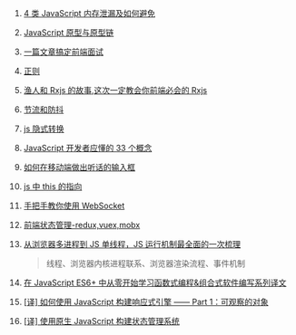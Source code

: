 1.  [4 类 JavaScript 内存泄漏及如何避免](https://jinlong.github.io/2016/05/01/4-Types-of-Memory-Leaks-in-JavaScript-and-How-to-Get-Rid-Of-Them/)
2.  [JavaScript 原型与原型链](https://juejin.im/post/5bc755b15188255c89015f39)
3.  [一篇文章搞定前端面试](https://juejin.im/post/5bbaa549e51d450e827b6b13?utm_source=gold_browser_extension)
4.  [正则](https://juejin.im/post/5b96a8e2e51d450e6a2de115)
5.  [渔人和 Rxjs 的故事,这次一定教会你前端必会的 Rxjs](https://juejin.im/post/5bc887ba6fb9a05d265991d5)
6.  [节流和防抖](https://jinlong.github.io/2016/04/24/Debouncing-and-Throttling-Explained-Through-Examples/)
7.  [js 隐式转换](https://juejin.im/post/5bc5c752f265da0a9a399a62)
8.  [JavaScript 开发者应懂的 33 个概念](https://juejin.im/entry/5bc9aae56fb9a05d20687bf3)
9.  [如何在移动端做出听话的输入框](https://juejin.im/post/5bce7c806fb9a05d1658c3e4)
10. [js 中 this 的指向](https://www.cnblogs.com/pssp/p/5216085.html)

11. [手把手教你使用 WebSocket](https://juejin.im/post/5bcad1326fb9a05cda779d0b?utm_source=gold_browser_extension)
12. [前端状态管理-redux,vuex,mobx](https://juejin.im/post/5bd3262af265da0aa665085b?utm_source=gold_browser_extension)
13. [从浏览器多进程到 JS 单线程，JS 运行机制最全面的一次梳理](https://juejin.im/post/5a6547d0f265da3e283a1df7)
    > 线程、浏览器内核进程联系、浏览器渲染流程、事件机制
14. [在 JavaScript ES6+ 中从零开始学习函数式编程&组合式软件编写系列译文](https://juejin.im/post/5a0275406fb9a04506710bbc)
15. [[译] 如何使用 JavaScript 构建响应式引擎 —— Part 1：可观察的对象](https://juejin.im/post/58dc9da661ff4b0061547ca0)
16. [[译] 使用原生 JavaScript 构建状态管理系统](https://juejin.im/post/5b763528e51d45559e3a5b64)
